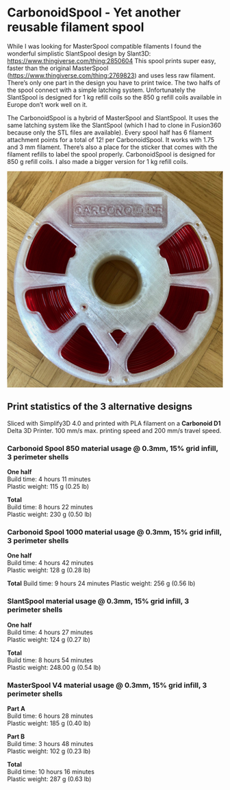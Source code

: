 # CarbonoidSpool - Yet another reusable filament spool

While I was looking for MasterSpool compatible filaments I found the wonderful simplistic SlantSpool design by Slant3D:
https://www.thingiverse.com/thing:2850604
This spool prints super easy, faster than the original MasterSpool (https://www.thingiverse.com/thing:2769823) and uses less raw filament. There’s only one part in the design you have to print twice. The two halfs of the spool connect with a simple latching system. Unfortunately the SlantSpool is designed for 1 kg refill coils so the 850 g refill coils available in Europe don’t work well on it.

The CarbonoidSpool is a hybrid of MasterSpool and SlantSpool. It uses the same latching system like the SlantSpool (which I had to clone in Fusion360 because only the STL files are available). Every spool half has 6 filament attachment points for a total of 12! per CarbonoidSpool. It works with 1.75 and 3 mm filament. There’s also a place for the sticker that comes with the filament refills to label the spool properly.
CarbonoidSpool is designed for 850 g refill coils. I also made a bigger version for 1 kg refill coils.

![CarbonoidSpool](https://raw.githubusercontent.com/Carbonoid/CarbonoidSpool/master/Fotos/IMG_1536.jpg)

## Print statistics of the 3 alternative designs
Sliced with Simplify3D 4.0 and printed with PLA filament on a **Carbonoid D1** Delta 3D Printer.
100 mm/s max. printing speed and 200 mm/s travel speed.

### Carbonoid Spool 850 material usage @ 0.3mm, 15% grid infill, 3 perimeter shells
**One half**  
Build time: 4 hours 11 minutes  
Plastic weight: 115 g (0.25 lb)  

**Total**  
Build time: 8 hours 22 minutes  
Plastic weight: 230 g (0.50 lb)  

### Carbonoid Spool 1000 material usage @ 0.3mm, 15% grid infill, 3 perimeter shells
**One half**  
Build time: 4 hours 42 minutes  
Plastic weight: 128 g (0.28 lb)  

**Total**
Build time: 9 hours 24 minutes
Plastic weight: 256 g (0.56 lb)

### SlantSpool material usage @ 0.3mm, 15% grid infill, 3 perimeter shells
**One half**  
Build time: 4 hours 27 minutes  
Plastic weight: 124 g (0.27 lb)  

**Total**  
Build time: 8 hours 54 minutes  
Plastic weight: 248.00 g (0.54 lb)  

### MasterSpool V4 material usage @ 0.3mm, 15% grid infill, 3 perimeter shells
**Part A**  
Build time: 6 hours 28 minutes  
Plastic weight: 185 g (0.40 lb)  

**Part B**  
Build time: 3 hours 48 minutes  
Plastic weight: 102 g (0.23 lb)  

**Total**  
Build time: 10 hours 16 minutes  
Plastic weight: 287 g (0.63 lb)  

